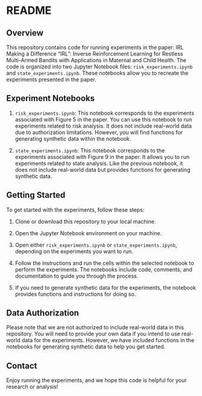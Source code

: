 # README

## Overview

This repository contains code for running experiments in the paper: IRL Making a Difference “IRL”: Inverse Reinforcement Learning for Restless Multi-Armed Bandits with Applications in Maternal and Child Health. The code is organized into two Jupyter Notebook files: `risk_experiments.ipynb` and `state_experiments.ipynb`. These notebooks allow you to recreate the experiments presented in the paper.

## Experiment Notebooks

1. `risk_experiments.ipynb`: This notebook corresponds to the experiments associated with Figure 5 in the paper. You can use this notebook to run experiments related to risk analysis. It does not include real-world data due to authorization limitations. However, you will find functions for generating synthetic data within the notebook.

2. `state_experiments.ipynb`: This notebook corresponds to the experiments associated with Figure 9 in the paper. It allows you to run experiments related to state analysis. Like the previous notebook, it does not include real-world data but provides functions for generating synthetic data.

## Getting Started

To get started with the experiments, follow these steps:

1. Clone or download this repository to your local machine.
2. Open the Jupyter Notebook environment on your machine.

3. Open either `risk_experiments.ipynb` or `state_experiments.ipynb`, depending on the experiments you want to run.

4. Follow the instructions and run the cells within the selected notebook to perform the experiments. The notebooks include code, comments, and documentation to guide you through the process.

5. If you need to generate synthetic data for the experiments, the notebook provides functions and instructions for doing so.


## Data Authorization

Please note that we are not authorized to include real-world data in this repository. You will need to provide your own data if you intend to use real-world data for the experiments. However, we have included functions in the notebooks for generating synthetic data to help you get started.

## Contact

Enjoy running the experiments, and we hope this code is helpful for your research or analysis!